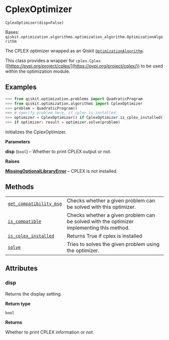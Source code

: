 # CplexOptimizer

`CplexOptimizer(disp=False)`

Bases: `qiskit.optimization.algorithms.optimization_algorithm.OptimizationAlgorithm`

The CPLEX optimizer wrapped as an Qiskit [`OptimizationAlgorithm`](qiskit.optimization.algorithms.OptimizationAlgorithm#qiskit.optimization.algorithms.OptimizationAlgorithm "qiskit.optimization.algorithms.OptimizationAlgorithm").

This class provides a wrapper for `cplex.Cplex` ([https://pypi.org/project/cplex/](https://pypi.org/project/cplex/)) to be used within the optimization module.

## Examples

```python
>>> from qiskit.optimization.problems import QuadraticProgram
>>> from qiskit.optimization.algorithms import CplexOptimizer
>>> problem = QuadraticProgram()
>>> # specify problem here, if cplex is installed
>>> optimizer = CplexOptimizer() if CplexOptimizer.is_cplex_installed() else None
>>> if optimizer: result = optimizer.solve(problem)
```

Initializes the CplexOptimizer.

**Parameters**

**disp** (`bool`) – Whether to print CPLEX output or not.

**Raises**

[**MissingOptionalLibraryError**](qiskit.aqua.MissingOptionalLibraryError#qiskit.aqua.MissingOptionalLibraryError "qiskit.aqua.MissingOptionalLibraryError") – CPLEX is not installed.

## Methods

|                                                                                                                                                                                                                                          |                                                                                           |
| ---------------------------------------------------------------------------------------------------------------------------------------------------------------------------------------------------------------------------------------- | ----------------------------------------------------------------------------------------- |
| [`get_compatibility_msg`](qiskit.optimization.algorithms.CplexOptimizer.get_compatibility_msg#qiskit.optimization.algorithms.CplexOptimizer.get_compatibility_msg "qiskit.optimization.algorithms.CplexOptimizer.get_compatibility_msg") | Checks whether a given problem can be solved with this optimizer.                         |
| [`is_compatible`](qiskit.optimization.algorithms.CplexOptimizer.is_compatible#qiskit.optimization.algorithms.CplexOptimizer.is_compatible "qiskit.optimization.algorithms.CplexOptimizer.is_compatible")                                 | Checks whether a given problem can be solved with the optimizer implementing this method. |
| [`is_cplex_installed`](qiskit.optimization.algorithms.CplexOptimizer.is_cplex_installed#qiskit.optimization.algorithms.CplexOptimizer.is_cplex_installed "qiskit.optimization.algorithms.CplexOptimizer.is_cplex_installed")             | Returns True if cplex is installed                                                        |
| [`solve`](qiskit.optimization.algorithms.CplexOptimizer.solve#qiskit.optimization.algorithms.CplexOptimizer.solve "qiskit.optimization.algorithms.CplexOptimizer.solve")                                                                 | Tries to solves the given problem using the optimizer.                                    |

## Attributes

### disp

Returns the display setting.

**Return type**

`bool`

**Returns**

Whether to print CPLEX information or not.
